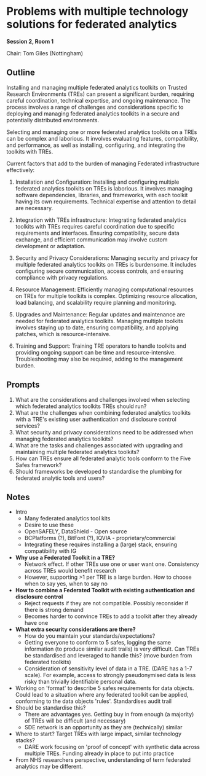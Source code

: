 # Problems with multiple technology solutions for federated analytics

**Session 2, Room 1**

Chair: Tom Giles (Nottingham)

## Outline

Installing and managing multiple federated analytics toolkits on Trusted Research Environments (TREs) can present a significant burden, requiring careful coordination, technical expertise, and ongoing maintenance. The process involves a range of challenges and considerations specific to deploying and managing federated analytics toolkits in a secure and potentially distributed environments.

Selecting and managing one or more federated analytics toolkits on a TREs can be complex and laborious. It involves evaluating features, compatibility, and performance, as well as installing, configuring, and integrating the toolkits with TREs.

Current factors that add to the burden of managing Federated infrastructure effectively:

1. Installation and Configuration: Installing and configuring multiple federated analytics toolkits on TREs is laborious. It involves managing software dependencies, libraries, and frameworks, with each toolkit having its own requirements. Technical expertise and attention to detail are necessary.

1. Integration with TREs infrastructure: Integrating federated analytics toolkits with TREs requires careful coordination due to specific requirements and interfaces. Ensuring compatibility, secure data exchange, and efficient communication may involve custom development or adaptation.

1. Security and Privacy Considerations: Managing security and privacy for multiple federated analytics toolkits on TREs is burdensome. It includes configuring secure communication, access controls, and ensuring compliance with privacy regulations.

1. Resource Management: Efficiently managing computational resources on TREs for multiple toolkits is complex. Optimizing resource allocation, load balancing, and scalability require planning and monitoring.

1. Upgrades and Maintenance: Regular updates and maintenance are needed for federated analytics toolkits. Managing multiple toolkits involves staying up to date, ensuring compatibility, and applying patches, which is resource-intensive.

1. Training and Support: Training TRE operators to handle toolkits and providing ongoing support can be time and resource-intensive. Troubleshooting may also be required, adding to the management burden.

## Prompts

1. What are the considerations and challenges involved when selecting which federated analytics toolkits TREs should run?
1. What are the challenges when combining federated analytics toolkits with a TRE's existing user authentication and disclosure control services?
1. What security and privacy considerations need to be addressed when managing federated analytics toolkits?
1. What are the tasks and challenges associated with upgrading and maintaining multiple federated analytics toolkits?
1. How can TREs ensure all federated analytic tools conform to the Five Safes framework?
1. Should frameworks be developed to standardise the plumbing for federated analytic tools and users?

## Notes

- Intro
  - Many federated analytics tool kits
  - Desire to use these
  - OpenSAFELY, DataShield - Open source
  - BCPlatforms (?), BitFont (?), IQVIA - proprietary/commercial
  - Integrating these requires installing a (large) stack, ensuring compatibility with IG
- **Why use a Federated Toolkit in a TRE?**
  - Network effect. If other TREs use one or user want one. Consistency across TREs would benefit research
  - However, supporting &gt;1 per TRE is a large burden. How to choose when to say yes, when to say no
- **How to combine a Federated Toolkit with existing authentication and disclosure control**
  - Reject requests if they are not compatible. Possibly reconsider if there is strong demand
  - Becomes harder to convince TREs to add a toolkit after they already have one
- **What extra security considerations are there?**
  - How do you maintain your standards/expectations?
  - Getting everyone to conform to 5 safes, logging the same information (to produce similar audit trails) is very difficult.
    Can TREs be standardised and leveraged to handle this? (move burden from federated toolkits)
  - Consideration of sensitivity level of data in a TRE. (DARE has a 1-7 scale). For example, access to strongly pseudonymised data is less risky than trivially identifiable personal data.
- Working on 'format' to describe 5 safes requirements for data objects. Could lead to a situation where any federated toolkit can be applied, conforming to the data objects 'rules'.
  Standardises audit trail
- Should be standardise this?
  - There are advantages yes. Getting buy in from enough (a majority) of TREs will be difficult (and necessary)
  - SDE network is an opportunity as they are (technically) similar
- Where to start? Target TREs with large impact, similar technology stacks?
  - DARE work focusing on 'proof of concept' with synthetic data across multiple TREs.
    Funding already in place to put into practice
- From NHS researchers perspective, understanding of term federated analytics may be different.
